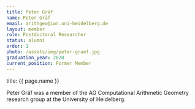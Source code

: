 ```yaml
---
title: Peter Gräf
name: Peter Gräf
email: arithgeo@iwr.uni-heidelberg.de
layout: member
role: Postdoctoral Researcher
status: alumni
order: 1
photo: /assets/img/peter-graef.jpg
graduation_year: 2020
current_position: Former Member
---
```


title: {{ page.name }}

Peter Gräf was a member of the AG Computational Arithmetic Geometry research group at the University of Heidelberg.
